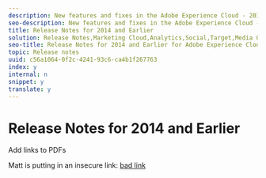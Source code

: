 ```yaml
---
description: New features and fixes in the Adobe Experience Cloud - 2014 and earlier.
seo-description: New features and fixes in the Adobe Experience Cloud - 2014 and earlier.
title: Release Notes for 2014 and Earlier
solution: Release Notes,Marketing Cloud,Analytics,Social,Target,Media Optimizer
seo-title: Release Notes for 2014 and Earlier for Adobe Experience Cloud
topic: Release notes
uuid: c56a1064-0f2c-4241-93c6-ca4b1f267763
index: y
internal: n
snippet: y
translate: y
---
```


# Release Notes for 2014 and Earlier

Add links to PDFs

<!-- How do we handle localized PDFs? Separate links in this article in language sections? -->
Matt is putting in an insecure link: [bad link](http://www.google.com)

